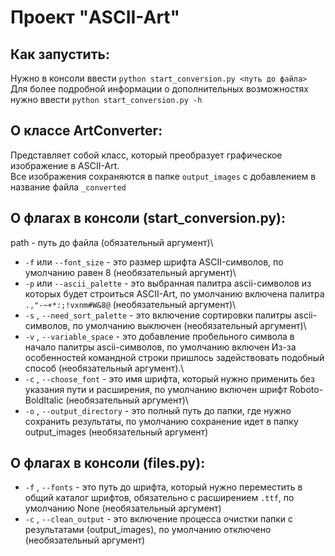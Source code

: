 # Проект "ASCII-Art" #

## Как запустить: ##

Нужно в консоли ввести `python start_conversion.py <путь до файла>`\
Для более подробной информации о дополнительных возможностях нужно ввести `python start_conversion.py -h`

## О классе ArtConverter: ##

Представляет собой класс, который преобразует графическое изображение в ASCII-Art.\
Все изображения сохраняются в папке `output_images` с добавлением в название файла `_converted`

## О флагах в консоли (start_conversion.py): ##

path - путь до файла (обязательный аргумент)\
* `-f` или `--font_size` - это размер шрифта ASCII-символов, по умолчанию равен 8 (необязательный аргумент)\
* `-p` или `--ascii_palette` - это выбранная палитра ascii-символов из которых будет строиться ASCII-Art,
        по умолчанию включена палитра `.,"-~+*:;!vxnm#W&8@` (необязательный аргумент)\
* `-s` , `--need_sort_palette` - это включение сортировки палитры ascii-символов, по умолчанию выключен (необязательный аргумент)\
* `-v` , `--variable_space` - это добавление пробельного символа в начало палитры ascii-символов, по умолчанию включен
        Из-за особенностей командной строки пришлось задействовать подобный способ (необязательный аргумент).\
* `-c` , `--choose_font` - это имя шрифта, который нужно применить без указания пути и расширения,
        по умолчанию включен шрифт Roboto-BoldItalic (необязательный аргумент)\
* `-o` , `--output_directory` - это полный путь до папки, где нужно сохранить результаты,
        по умолчанию сохранение идет в папку output_images (необязательный аргумент)


## О флагах в консоли (files.py):

* `-f` , `--fonts` - это путь до шрифта, который нужно переместить в общий каталог шрифтов,
        обязательно с расширением `.ttf`, по умолчанию None (необязательный аргумент)
* `-c` , `--clean_output` - это включение процесса очистки папки с результатами (output_images),
        по умолчанию отключено (необязательный аргумент)
